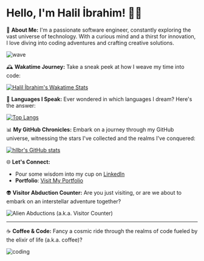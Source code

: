 # Hello, I'm Halil İbrahim! 👋🌌

🚀 **About Me:**
I'm a passionate software engineer, constantly exploring the vast universe of technology. With a curious mind and a thirst for innovation, I love diving into coding adventures and crafting creative solutions.

![wave](https://media.giphy.com/media/hvRJCLFzcasrR4ia7z/giphy.gif)

🕰 **Wakatime Journey:**
Take a sneak peek at how I weave my time into code:

<a href="https://wakatime.com/@HLLBR">
  <img src="https://wakatime.com/share/@HLLBR/1553e2c0-fa4d-48a6-a3ad-469c2446c914.png" alt="Halil İbrahim's Wakatime Stats">
</a>

💾 **Languages I Speak:**
Ever wondered in which languages I dream? Here's the answer:

[![Top Langs](https://github-readme-stats.vercel.app/api/top-langs/?username=hllbr&layout=compact&theme=synthwave)](https://github.com/anuraghazra/github-readme-stats)

📊 **My GitHub Chronicles:**
Embark on a journey through my GitHub universe, witnessing the stars I've collected and the realms I've conquered:

[![hllbr's GitHub stats](https://github-readme-stats.vercel.app/api?username=hllbr&show_icons=true&theme=synthwave)](https://github.com/anuraghazra/github-readme-stats)

🌐 **Let's Connect:**
- Pour some wisdom into my cup on [LinkedIn](https://www.linkedin.com/in/hllbr/)
- **Portfolio**: [Visit My Portfolio](https://halilibrahimkocak.com/)

👽 **Visitor Abduction Counter:**
Are you just visiting, or are we about to embark on an interstellar adventure together?

<p align="left"> <img src="https://profile-counter.glitch.me/hllbr/count.svg" alt="Alien Abductions (a.k.a. Visitor Counter)"> </p>

---

☕ **Coffee & Code:**
Fancy a cosmic ride through the realms of code fueled by the elixir of life (a.k.a. coffee)?

![coding](https://media.giphy.com/media/13HgwGsXF0aiGY/giphy.gif)

